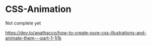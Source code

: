 # CSS-Animation
Not complete yet

https://dev.to/agathacco/how-to-create-pure-css-illustrations-and-animate-them---part-1-1j1k
